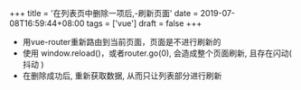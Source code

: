 +++
title = '在列表页中删除一项后,-刷新页面'
date = 2019-07-08T16:59:44+08:00
tags = ['vue']
draft = false
+++

* 用vue-router重新路由到当前页面，页面是不进行刷新的
* 使用 window.reload()，或者router.go(0), 会造成整个页面刷新, 且存在闪动( 抖动 )
* 在删除成功后, 重新获取数据, 从而只让列表部分进行刷新
